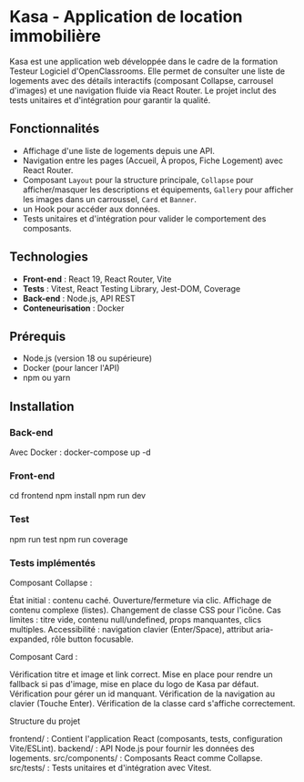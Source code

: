 # Kasa - Application de location immobilière

Kasa est une application web développée dans le cadre de la formation Testeur Logiciel d'OpenClassrooms. Elle permet de consulter une liste de logements avec des détails interactifs (composant Collapse, carrousel d'images) et une navigation fluide via React Router. Le projet inclut des tests unitaires et d'intégration pour garantir la qualité.

## Fonctionnalités
- Affichage d'une liste de logements depuis une API.
- Navigation entre les pages (Accueil, À propos, Fiche Logement) avec React Router.
- Composant `Layout` pour la structure principale, `Collapse` pour afficher/masquer les descriptions et équipements, `Gallery` pour afficher les images dans un carroussel, `Card` et `Banner`.
- un Hook pour accéder aux données.
- Tests unitaires et d'intégration pour valider le comportement des composants.

## Technologies
- **Front-end** : React 19, React Router, Vite
- **Tests** : Vitest, React Testing Library, Jest-DOM, Coverage
- **Back-end** : Node.js, API REST
- **Conteneurisation** : Docker

## Prérequis
- Node.js (version 18 ou supérieure)
- Docker (pour lancer l'API)
- npm ou yarn

## Installation

### Back-end
Avec Docker :
docker-compose up -d

### Front-end
cd frontend
npm install
npm run dev

### Test
npm run test
npm run coverage


### Tests implémentés

Composant Collapse :

État initial : contenu caché.
Ouverture/fermeture via clic.
Affichage de contenu complexe (listes).
Changement de classe CSS pour l'icône.
Cas limites : titre vide, contenu null/undefined, props manquantes, clics multiples.
Accessibilité : navigation clavier (Enter/Space), attribut aria-expanded, rôle button focusable.

Composant Card :

Vérification titre et image et link correct.
Mise en place pour rendre un fallback si pas d'image, mise en place du logo de Kasa par défaut.
Vérification pour gérer un id manquant.
Vérification de la navigation au clavier (Touche Enter).
Vérification de la classe card s'affiche correctement.


Structure du projet

frontend/ : Contient l'application React (composants, tests, configuration Vite/ESLint).
backend/ : API Node.js pour fournir les données des logements.
src/components/ : Composants React comme Collapse.
src/tests/ : Tests unitaires et d'intégration avec Vitest.

